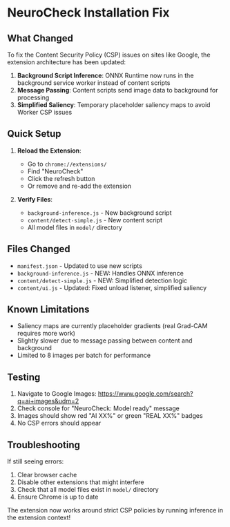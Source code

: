 # NeuroCheck Installation Fix

## What Changed

To fix the Content Security Policy (CSP) issues on sites like Google, the extension architecture has been updated:

1. **Background Script Inference**: ONNX Runtime now runs in the background service worker instead of content scripts
2. **Message Passing**: Content scripts send image data to background for processing
3. **Simplified Saliency**: Temporary placeholder saliency maps to avoid Worker CSP issues

## Quick Setup

1. **Reload the Extension**:
   - Go to `chrome://extensions/`
   - Find "NeuroCheck"
   - Click the refresh button
   - Or remove and re-add the extension

2. **Verify Files**:
   - `background-inference.js` - New background script
   - `content/detect-simple.js` - New content script
   - All model files in `model/` directory

## Files Changed

- `manifest.json` - Updated to use new scripts
- `background-inference.js` - NEW: Handles ONNX inference
- `content/detect-simple.js` - NEW: Simplified detection logic
- `content/ui.js` - Updated: Fixed unload listener, simplified saliency

## Known Limitations

- Saliency maps are currently placeholder gradients (real Grad-CAM requires more work)
- Slightly slower due to message passing between content and background
- Limited to 8 images per batch for performance

## Testing

1. Navigate to Google Images: https://www.google.com/search?q=ai+images&udm=2
2. Check console for "NeuroCheck: Model ready" message
3. Images should show red "AI XX%" or green "REAL XX%" badges
4. No CSP errors should appear

## Troubleshooting

If still seeing errors:
1. Clear browser cache
2. Disable other extensions that might interfere
3. Check that all model files exist in `model/` directory
4. Ensure Chrome is up to date

The extension now works around strict CSP policies by running inference in the extension context!